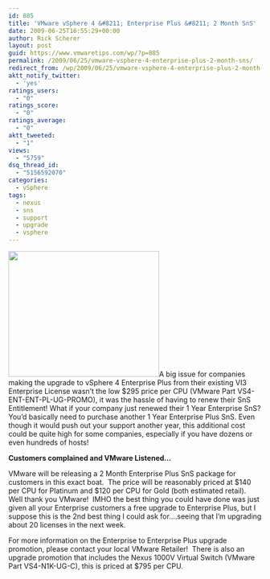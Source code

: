 ```yaml
---
id: 885
title: 'VMware vSphere 4 &#8211; Enterprise Plus &#8211; 2 Month SnS'
date: 2009-06-25T16:55:29+00:00
author: Rick Scherer
layout: post
guid: https://www.vmwaretips.com/wp/?p=885
permalink: /2009/06/25/vmware-vsphere-4-enterprise-plus-2-month-sns/
redirect_from: /wp/2009/06/25/vmware-vsphere-4-enterprise-plus-2-month-sns/
aktt_notify_twitter:
  - 'yes'
ratings_users:
  - "0"
ratings_score:
  - "0"
ratings_average:
  - "0"
aktt_tweeted:
  - "1"
views:
  - "5759"
dsq_thread_id:
  - "5156592070"
categories:
  - vSphere
tags:
  - nexus
  - sns
  - support
  - upgrade
  - vsphere
---
```

<img class="alignright" src="http://campaign.vmware.com/partners/pc/promotions/vsphere/vsphere_promos-03.jpg" alt="" width="300" height="250" />A big issue for companies making the upgrade to vSphere 4 Enterprise Plus from their existing VI3 Enterprise License wasn&#8217;t the low $295 price per CPU (VMware Part VS4-ENT-ENT-PL-UG-PROMO), it was the hassle of having to renew their SnS Entitlement! What if your company just renewed their 1 Year Enterprise SnS? You&#8217;d basically need to purchase another 1 Year Enterprise Plus SnS. Even though it would push out your support another year, this additional cost could be quite high for some companies, especially if you have dozens or even hundreds of hosts!

**Customers complained and VMware Listened&#8230;**

VMware will be releasing a 2 Month Enterprise Plus SnS package for customers in this exact boat.  The price will be reasonably priced at $140 per CPU for Platinum and $120 per CPU for Gold (both estimated retail). Well thank you VMware!  IMHO the best thing you could have done was just given all your Enterprise customers a free upgrade to Enterprise Plus, but I suppose this is the 2nd best thing I could ask for&#8230;.seeing that I&#8217;m upgrading about 20 licenses in the next week.

For more information on the Enterprise to Enterprise Plus upgrade promotion, please contact your local VMware Retailer!  There is also an upgrade promotion that includes the Nexus 1000V Virtual Switch (VMware Part VS4-N1K-UG-C), this is priced at $795 per CPU.
